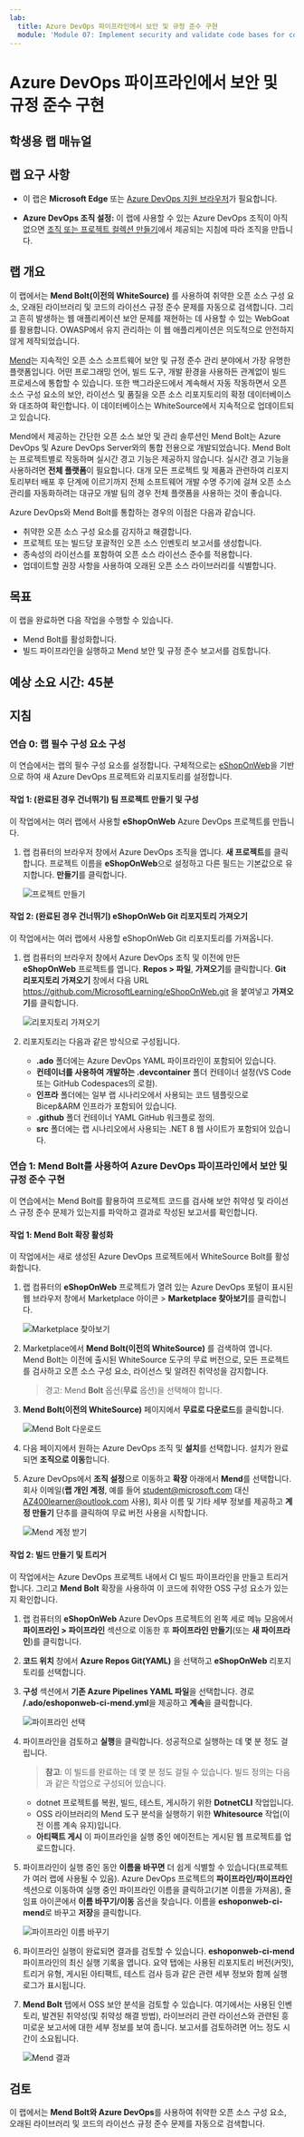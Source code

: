 ```yaml
---
lab:
  title: Azure DevOps 파이프라인에서 보안 및 규정 준수 구현
  module: 'Module 07: Implement security and validate code bases for compliance'
---
```


# Azure DevOps 파이프라인에서 보안 및 규정 준수 구현

## 학생용 랩 매뉴얼

## 랩 요구 사항

- 이 랩은 **Microsoft Edge** 또는 [Azure DevOps 지원 브라우저](https://learn.microsoft.com/azure/devops/server/compatibility)가 필요합니다.

- **Azure DevOps 조직 설정:** 이 랩에 사용할 수 있는 Azure DevOps 조직이 아직 없으면 [조직 또는 프로젝트 컬렉션 만들기](https://learn.microsoft.com/azure/devops/organizations/accounts/create-organization)에서 제공되는 지침에 따라 조직을 만듭니다.

## 랩 개요

이 랩에서는 **Mend Bolt(이전의 WhiteSource)** 를 사용하여 취약한 오픈 소스 구성 요소, 오래된 라이브러리 및 코드의 라이선스 규정 준수 문제를 자동으로 검색합니다. 그리고 흔히 발생하는 웹 애플리케이션 보안 문제를 재현하는 데 사용할 수 있는 WebGoat를 활용합니다. OWASP에서 유지 관리하는 이 웹 애플리케이션은 의도적으로 안전하지 않게 제작되었습니다.

[Mend](https://www.mend.io/)는 지속적인 오픈 소스 소프트웨어 보안 및 규정 준수 관리 분야에서 가장 유명한 플랫폼입니다. 어떤 프로그래밍 언어, 빌드 도구, 개발 환경을 사용하든 관계없이 빌드 프로세스에 통합할 수 있습니다. 또한 백그라운드에서 계속해서 자동 작동하면서 오픈 소스 구성 요소의 보안, 라이선스 및 품질을 오픈 소스 리포지토리의 확정 데이터베이스와 대조하여 확인합니다. 이 데이터베이스는 WhiteSource에서 지속적으로 업데이트되고 있습니다.

Mend에서 제공하는 간단한 오픈 소스 보안 및 관리 솔루션인 Mend Bolt는 Azure DevOps 및 Azure DevOps Server와의 통합 전용으로 개발되었습니다. Mend Bolt는 프로젝트별로 작동하며 실시간 경고 기능은 제공하지 않습니다. 실시간 경고 기능을 사용하려면 **전체 플랫폼**이 필요합니다. 대개 모든 프로젝트 및 제품과 관련하여 리포지토리부터 배포 후 단계에 이르기까지 전체 소프트웨어 개발 수명 주기에 걸쳐 오픈 소스 관리를 자동화하려는 대규모 개발 팀의 경우 전체 플랫폼을 사용하는 것이 좋습니다.

Azure DevOps와 Mend Bolt를 통합하는 경우의 이점은 다음과 같습니다.

- 취약한 오픈 소스 구성 요소를 감지하고 해결합니다.
- 프로젝트 또는 빌드당 포괄적인 오픈 소스 인벤토리 보고서를 생성합니다.
- 종속성의 라이선스를 포함하여 오픈 소스 라이선스 준수를 적용합니다.
- 업데이트할 권장 사항을 사용하여 오래된 오픈 소스 라이브러리를 식별합니다.

## 목표

이 랩을 완료하면 다음 작업을 수행할 수 있습니다.

- Mend Bolt를 활성화합니다.
- 빌드 파이프라인을 실행하고 Mend 보안 및 규정 준수 보고서를 검토합니다.

## 예상 소요 시간: 45분

## 지침

### 연습 0: 랩 필수 구성 요소 구성

이 연습에서는 랩의 필수 구성 요소를 설정합니다. 구체적으로는 [eShopOnWeb](https://github.com/MicrosoftLearning/eShopOnWeb)을 기반으로 하여 새 Azure DevOps 프로젝트와 리포지토리를 설정합니다.

#### 작업 1: (완료된 경우 건너뛰기) 팀 프로젝트 만들기 및 구성

이 작업에서는 여러 랩에서 사용할 **eShopOnWeb** Azure DevOps 프로젝트를 만듭니다.

1. 랩 컴퓨터의 브라우저 창에서 Azure DevOps 조직을 엽니다. **새 프로젝트**를 클릭합니다. 프로젝트 이름을 **eShopOnWeb**으로 설정하고 다른 필드는 기본값으로 유지합니다. **만들기**를 클릭합니다.

    ![프로젝트 만들기](images/create-project.png)

#### 작업 2: (완료된 경우 건너뛰기) eShopOnWeb Git 리포지토리 가져오기

이 작업에서는 여러 랩에서 사용할 eShopOnWeb Git 리포지토리를 가져옵니다.

1. 랩 컴퓨터의 브라우저 창에서 Azure DevOps 조직 및 이전에 만든 **eShopOnWeb** 프로젝트를 엽니다. **Repos > 파일**, **가져오기**를 클릭합니다. **Git 리포지토리 가져오기** 창에서 다음 URL <https://github.com/MicrosoftLearning/eShopOnWeb.git> 을 붙여넣고 **가져오기**를 클릭합니다.

    ![리포지토리 가져오기](images/import-repo.png)

1. 리포지토리는 다음과 같은 방식으로 구성됩니다.
    - **.ado** 폴더에는 Azure DevOps YAML 파이프라인이 포함되어 있습니다.
    - **컨테이너를 사용하여 개발하는 .devcontainer** 폴더 컨테이너 설정(VS Code 또는 GitHub Codespaces의 로컬).
    - **인프라** 폴더에는 일부 랩 시나리오에서 사용되는 코드 템플릿으로 Bicep&ARM 인프라가 포함되어 있습니다.
    - **.github** 폴더 컨테이너 YAML GitHub 워크플로 정의.
    - **src** 폴더에는 랩 시나리오에서 사용되는 .NET 8 웹 사이트가 포함되어 있습니다.

### 연습 1: Mend Bolt를 사용하여 Azure DevOps 파이프라인에서 보안 및 규정 준수 구현

이 연습에서는 Mend Bolt를 활용하여 프로젝트 코드를 검사해 보안 취약성 및 라이선스 규정 준수 문제가 있는지를 파악하고 결과로 작성된 보고서를 확인합니다.

#### 작업 1: Mend Bolt 확장 활성화

이 작업에서는 새로 생성된 Azure DevOps 프로젝트에서 WhiteSource Bolt를 활성화합니다.

1. 랩 컴퓨터의 **eShopOnWeb** 프로젝트가 열려 있는 Azure DevOps 포털이 표시된 웹 브라우저 창에서 Marketplace 아이콘 > **Marketplace 찾아보기**를 클릭합니다.

    ![Marketplace 찾아보기](images/browse-marketplace.png)

1. Marketplace에서 **Mend Bolt(이전의 WhiteSource)** 를 검색하여 엽니다. Mend Bolt는 이전에 출시된 WhiteSource 도구의 무료 버전으로, 모든 프로젝트를 검사하고 오픈 소스 구성 요소, 라이선스 및 알려진 취약성을 감지합니다.

    > 경고: Mend **Bolt** 옵션(**무료** 옵션)을 선택해야 합니다.

1. **Mend Bolt(이전의 WhiteSource)** 페이지에서 **무료로 다운로드**를 클릭합니다.

    ![Mend Bolt 다운로드](images/mend-bolt.png)

1. 다음 페이지에서 원하는 Azure DevOps 조직 및 **설치**를 선택합니다. 설치가 완료되면 **조직으로 이동**합니다.

1. Azure DevOps에서 **조직 설정**으로 이동하고 **확장** 아래에서 **Mend**를 선택합니다. 회사 이메일(**랩 개인 계정**, 예를 들어 <student@microsoft.com> 대신 <AZ400learner@outlook.com> 사용), 회사 이름 및 기타 세부 정보를 제공하고 **계정 만들기** 단추를 클릭하여 무료 버전 사용을 시작합니다.

    ![Mend 계정 받기](images/mend-account.png)

#### 작업 2: 빌드 만들기 및 트리거

이 작업에서는 Azure DevOps 프로젝트 내에서 CI 빌드 파이프라인을 만들고 트리거합니다. 그리고 **Mend Bolt** 확장을 사용하여 이 코드에 취약한 OSS 구성 요소가 있는지 확인합니다.

1. 랩 컴퓨터의 **eShopOnWeb** Azure DevOps 프로젝트의 왼쪽 세로 메뉴 모음에서 **파이프라인 > 파이프라인** 섹션으로 이동한 후 **파이프라인 만들기**(또는 **새 파이프라인**)를 클릭합니다.

1. **코드 위치** 창에서 **Azure Repos Git(YAML)** 을 선택하고 **eShopOnWeb** 리포지토리를 선택합니다.

1. **구성** 섹션에서 **기존 Azure Pipelines YAML 파일**을 선택합니다. 경로 **/.ado/eshoponweb-ci-mend.yml**을 제공하고 **계속**을 클릭합니다.

    ![파이프라인 선택](images/select-pipeline.png)

1. 파이프라인을 검토하고 **실행**을 클릭합니다. 성공적으로 실행하는 데 몇 분 정도 걸립니다.
    > **참고**: 이 빌드를 완료하는 데 몇 분 정도 걸릴 수 있습니다. 빌드 정의는 다음과 같은 작업으로 구성되어 있습니다.
    - dotnet 프로젝트를 복원, 빌드, 테스트, 게시하기 위한 **DotnetCLI** 작업입니다.
    - OSS 라이브러리의 Mend 도구 분석을 실행하기 위한 **Whitesource** 작업(이전 이름 계속 유지)입니다.
    - **아티팩트 게시** 이 파이프라인을 실행 중인 에이전트는 게시된 웹 프로젝트를 업로드합니다.

1. 파이프라인이 실행 중인 동안 **이름을 바꾸면** 더 쉽게 식별할 수 있습니다(프로젝트가 여러 랩에 사용될 수 있음). Azure DevOps 프로젝트의 **파이프라인/파이프라인** 섹션으로 이동하여 실행 중인 파이프라인 이름을 클릭하고(기본 이름을 가져옴), 줄임표 아이콘에서 **이름 바꾸기/이동** 옵션을 찾습니다. 이름을 **eshoponweb-ci-mend**로 바꾸고 **저장**을 클릭합니다.

    ![파이프라인 이름 바꾸기](images/rename-pipeline.png)

1. 파이프라인 실행이 완료되면 결과를 검토할 수 있습니다. **eshoponweb-ci-mend** 파이프라인의 최신 실행 기록을 엽니다. 요약 탭에는 사용된 리포지토리 버전(커밋), 트리거 유형, 게시된 아티팩트, 테스트 검사 등과 같은 관련 세부 정보와 함께 실행 로그가 표시됩니다.

1. **Mend Bolt** 탭에서 OSS 보안 분석을 검토할 수 있습니다. 여기에서는 사용된 인벤토리, 발견된 취약성(및 취약성 해결 방법), 라이브러리 관련 라이선스와 관련된 흥미로운 보고서에 대한 세부 정보를 보여 줍니다. 보고서를 검토하려면 어느 정도 시간이 소요됩니다.

    ![Mend 결과](images/mend-results.png)

## 검토

이 랩에서는 **Mend Bolt와 Azure DevOps**를 사용하여 취약한 오픈 소스 구성 요소, 오래된 라이브러리 및 코드의 라이선스 규정 준수 문제를 자동으로 검색합니다.

